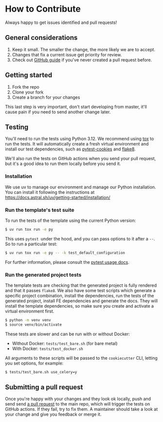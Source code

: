 # How to Contribute

Always happy to get issues identified and pull requests!

## General considerations

1. Keep it small. The smaller the change, the more likely we are to accept.
2. Changes that fix a current issue get priority for review.
3. Check out [GitHub guide][submit-a-pr] if you've never created a pull request before.

## Getting started

1. Fork the repo
2. Clone your fork
3. Create a branch for your changes

This last step is very important, don't start developing from master, it'll cause pain if you need to send another change later.

## Testing

You'll need to run the tests using Python 3.12. We recommend using [tox](https://tox.readthedocs.io/en/latest/) to run the tests. It will automatically create a fresh virtual environment and install our test dependencies, such as [pytest-cookies](https://pypi.python.org/pypi/pytest-cookies/) and [flake8](https://pypi.python.org/pypi/flake8/).

We'll also run the tests on GitHub actions when you send your pull request, but it's a good idea to run them locally before you send it.

### Installation

We use uv to manage our environment and manage our Python installation. You can install it following the instructions at https://docs.astral.sh/uv/getting-started/installation/

### Run the template's test suite

To run the tests of the template using the current Python version:

```bash
$ uv run tox run -e py
```

This uses `pytest `under the hood, and you can pass options to it after a `--`. So to run a particular test:

```bash
$ uv run tox run -e py -- -k test_default_configuration
```

For further information, please consult the [pytest usage docs](https://pytest.org/en/latest/how-to/usage.html#specifying-which-tests-to-run).

### Run the generated project tests

The template tests are checking that the generated project is fully rendered and that it passes `flake8`. We also have some test scripts which generate a specific project combination, install the dependencies, run the tests of the generated project, install FE dependencies and generate the docs. They will install the template dependencies, so make sure you create and activate a virtual environment first.

```bash
$ python -m venv venv
$ source venv/bin/activate
```

These tests are slower and can be run with or without Docker:

- Without Docker: `tests/test_bare.sh` (for bare metal)
- With Docker: `tests/test_docker.sh`

All arguments to these scripts will be passed to the `cookiecutter` CLI, letting you set options, for example:

```bash
$ tests/test_bare.sh use_celery=y
```

## Submitting a pull request

Once you're happy with your changes and they look ok locally, push and send send [a pull request][submit-a-pr] to the main repo, which will trigger the tests on GitHub actions. If they fail, try to fix them. A maintainer should take a look at your change and give you feedback or merge it.

[submit-a-pr]: https://docs.github.com/en/pull-requests/collaborating-with-pull-requests/proposing-changes-to-your-work-with-pull-requests/creating-a-pull-request